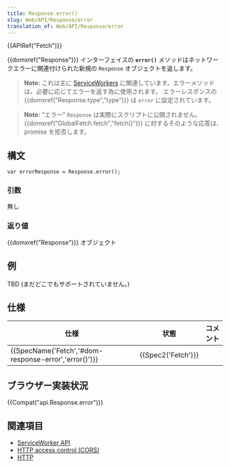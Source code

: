 ```yaml
---
title: Response.error()
slug: Web/API/Response/error
translation_of: Web/API/Response/error
---
```

{{APIRef("Fetch")}}

{{domxref("Response")}} インターフェイスの **`error()`** メソッドはネットワークエラーに関連付けられた新規の `Response` オブジェクトを返します。

> **Note:** これは主に [ServiceWorkers](/ja/docs/Web/API/ServiceWorker_API) に関連しています。エラーメソッドは、必要に応じてエラーを返す為に使用されます。 エラーレスポンスの {{domxref("Response.type","type")}} は `error` に設定されています。

> **Note:** "エラー" `Response` は実際にスクリプトに公開されません。 {{domxref("GlobalFetch.fetch","fetch()")}} に対するそのような応答は、 promise を拒否します。

## 構文

```
var errorResponse = Response.error();
```

### 引数

無し

### 返り値

{{domxref("Response")}} オブジェクト

## 例

TBD (まだどこでもサポートされていません。)

## 仕様

| 仕様                                                                     | 状態                     | コメント |
| ------------------------------------------------------------------------ | ------------------------ | -------- |
| {{SpecName('Fetch','#dom-response-error','error()')}} | {{Spec2('Fetch')}} |          |

## ブラウザー実装状況

{{Compat("api.Response.error")}}

## 関連項目

- [ServiceWorker API](/ja/docs/Web/API/ServiceWorker_API)
- [HTTP access control (CORS)](/ja/docs/Web/HTTP/Access_control_CORS)
- [HTTP](/ja/docs/Web/HTTP)
